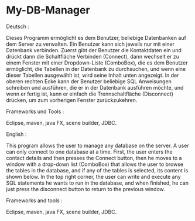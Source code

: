 # My-DB-Manager
Deutsch :

Dieses Programm ermöglicht es dem Benutzer, beliebige Datenbanken auf dem Server zu verwalten.
Ein Benutzer kann sich jeweils nur mit einer Datenbank verbinden.
Zuerst gibt der Benutzer die Kontaktdaten ein und drückt dann die Schaltfläche Verbinden (Connect), dann wechselt er zu einem Fenster mit einer Dropdown-Liste (ComboBox), die es dem Benutzer ermöglicht, die Tabellen in der Datenbank zu durchsuchen, und wenn eine dieser Tabellen ausgewählt ist,  wird seine Inhalt  unten angezeigt.
In der oberen rechten Ecke kann der Benutzer beliebige SQL Anweisungen schreiben und ausführen, die er in der Datenbank ausführen möchte, und wenn er fertig ist, kann er einfach die Trennschaltfläche (Disconnect) drücken, um zum vorherigen Fenster zurückzukehren.

Frameworks und Tools :

Eclipse, maven, java FX, scene builder, JDBC.

English :

This program allows the user to manage any database on the server.
A user can only connect to one database at a time.
First, the user enters the contact details and then presses the Connect button, then he moves to a window with a drop-down list (ComboBox) that allows the user to browse the tables in the database, and if any of the tables is selected, its content is shown below.
In the top right corner, the user can write and execute any SQL statements he wants to run in the database, and when finished, he can just press the disconnect button to return to the previous window.

Frameworks and tools :

Eclipse, maven, java FX, scene builder, JDBC.
